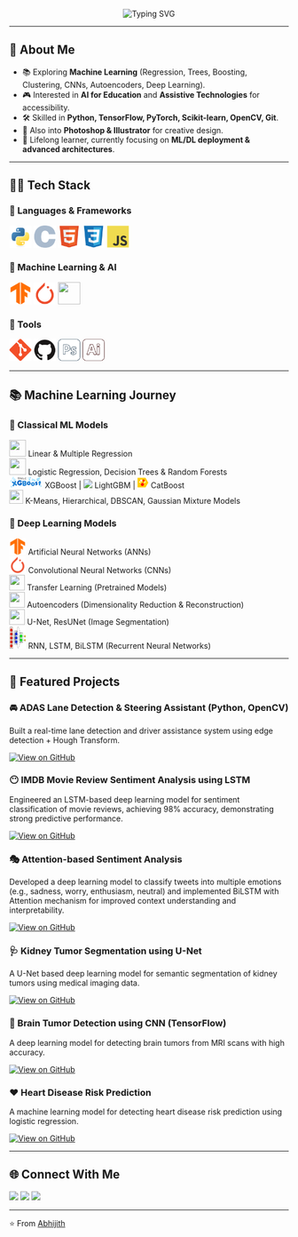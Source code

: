 <!-- Header Banner -->
<p align="center">
  <img src="https://readme-typing-svg.herokuapp.com?font=Fira+Code&size=22&duration=4000&pause=1000&color=00C4FF&center=true&vCenter=true&width=600&lines=Hi+there%2C+I'm+Abhijith+👋;Computer+Science+Engineer;Machine+Learning+%26+Deep+Learning+Enthusiast;Building+Technology+for+Social+Impact" alt="Typing SVG" />
</p>

---

## 🚀 About Me  
- 📚 Exploring **Machine Learning** (Regression, Trees, Boosting, Clustering, CNNs, Autoencoders, Deep Learning).  
- 🎮 Interested in **AI for Education** and **Assistive Technologies** for accessibility.  
- 🛠 Skilled in **Python, TensorFlow, PyTorch, Scikit-learn, OpenCV, Git**.  
- 🎨 Also into **Photoshop & Illustrator** for creative design.  
- 🌱 Lifelong learner, currently focusing on **ML/DL deployment & advanced architectures**.  

---

## 🧑‍💻 Tech Stack  

### 🔹 Languages & Frameworks  
<p align="left">
  <img src="https://raw.githubusercontent.com/devicons/devicon/master/icons/python/python-original.svg" width="40" height="40"/>
  <img src="https://raw.githubusercontent.com/devicons/devicon/master/icons/c/c-original.svg" width="40" height="40"/>
  <img src="https://raw.githubusercontent.com/devicons/devicon/master/icons/html5/html5-original.svg" width="40" height="40"/>
  <img src="https://raw.githubusercontent.com/devicons/devicon/master/icons/css3/css3-original.svg" width="40" height="40"/>
  <img src="https://raw.githubusercontent.com/devicons/devicon/master/icons/javascript/javascript-original.svg" width="40" height="40"/>
</p>

### 🔹 Machine Learning & AI  
<p align="left">
  <img src="https://raw.githubusercontent.com/devicons/devicon/master/icons/tensorflow/tensorflow-original.svg" width="40" height="40"/>
  <img src="https://raw.githubusercontent.com/devicons/devicon/master/icons/pytorch/pytorch-original.svg" width="40" height="40"/>
  <img src="https://raw.githubusercontent.com/scikit-learn/scikit-learn/main/doc/logos/scikit-learn-logo-notext.png" width="40" height="40"/>
</p>

### 🔹 Tools  
<p align="left">
  <img src="https://raw.githubusercontent.com/devicons/devicon/master/icons/git/git-original.svg" width="40" height="40"/>
  <img src="https://raw.githubusercontent.com/devicons/devicon/master/icons/github/github-original.svg" width="40" height="40"/>
  <img src="https://raw.githubusercontent.com/devicons/devicon/master/icons/photoshop/photoshop-line.svg" width="40" height="40"/>
  <img src="https://raw.githubusercontent.com/devicons/devicon/master/icons/illustrator/illustrator-line.svg" width="40" height="40"/>
</p>

---

## 📚 Machine Learning Journey  

### 🔹 Classical ML Models  
<p align="left">
  <img src="https://cdn.jsdelivr.net/gh/devicons/devicon/icons/python/python-original.svg" width="30" height="30"/> Linear & Multiple Regression  
  <br>
  <img src="https://cdn.jsdelivr.net/gh/devicons/devicon/icons/python/python-original.svg" width="30" height="30"/> Logistic Regression, Decision Trees & Random Forests  
  <br>
  <img src="https://raw.githubusercontent.com/dmlc/dmlc.github.io/master/img/logo-m/xgboost.png" width="60"/> XGBoost | 
  <img src="https://cdn.jsdelivr.net/gh/microsoft/LightGBM/docs/logo/LightGBM_logo_black_text.svg" width="70"/> LightGBM | 
  <img src="./CatBoostLogo.png" width="20"/> CatBoost
  <br>
 <img src="https://cdn-icons-png.flaticon.com/512/2464/2464522.png" width="25" height="25"/> K-Means, Hierarchical, DBSCAN, Gaussian Mixture Models  
</p>


### 🔹 Deep Learning Models  
<p align="left">
  <img src="https://raw.githubusercontent.com/devicons/devicon/master/icons/tensorflow/tensorflow-original.svg" width="30" height="30"/> Artificial Neural Networks (ANNs)  
  <br>
  <img src="https://raw.githubusercontent.com/devicons/devicon/master/icons/pytorch/pytorch-original.svg" width="30" height="30"/> Convolutional Neural Networks (CNNs)  
  <br>
  <img src="https://cdn-icons-png.flaticon.com/512/603/603196.png" width="28" height="28"/> Transfer Learning (Pretrained Models)  
  <br>
  <img src="https://cdn-icons-png.flaticon.com/512/2933/2933245.png" width="28" height="28"/> Autoencoders (Dimensionality Reduction & Reconstruction)  
  <br>
  <img src="https://cdn-icons-png.flaticon.com/512/1496/1496099.png" width="28" height="28"/> U-Net, ResUNet (Image Segmentation)
  <br>
  <img src="./images/Screenshot 2025-09-23 122330.png" width="30" height="40"/> RNN, LSTM, BiLSTM (Recurrent Neural Networks)
</p>

---

## 🧠 Featured Projects  

### 🚘 ADAS Lane Detection & Steering Assistant (Python, OpenCV)
Built a real-time lane detection and driver assistance system using edge detection + Hough Transform. 

[![View on GitHub](https://img.shields.io/badge/View-Project-black?style=for-the-badge&logo=github)](https://github.com/AbhijithBabu12/ADAS-Lane-Detection-Steering-Assistant-Python-OpenCV-)

### 😶 IMDB Movie Review Sentiment Analysis using LSTM  
Engineered an LSTM-based deep learning model for sentiment classification of movie reviews, achieving 98% accuracy, demonstrating strong predictive performance.

[![View on GitHub](https://img.shields.io/badge/View-Project-black?style=for-the-badge&logo=github)](https://github.com/AbhijithBabu12/LSTM-Sentiment-Analysis-98Acc)

### 🎭 Attention-based Sentiment Analysis 

Developed a deep learning model to classify tweets into multiple emotions (e.g., sadness, worry, enthusiasm, neutral) and implemented BiLSTM with Attention mechanism for improved context understanding and interpretability.  

[![View on GitHub](https://img.shields.io/badge/View-Project-black?style=for-the-badge&logo=github)](https://github.com/AbhijithBabu12/tweet-emotion-bilstm-attention)

### 🩺 Kidney Tumor Segmentation using U-Net  
A U-Net based deep learning model for semantic segmentation of kidney tumors using medical imaging data.  

[![View on GitHub](https://img.shields.io/badge/View-Project-black?style=for-the-badge&logo=github)](https://github.com/AbhijithBabu12/Kidney-Tumor-Segmentation-using-U-Net-Medical-Image-Analysis-Project-)

### 🧠 Brain Tumor Detection using CNN (TensorFlow)  
A deep learning model for detecting brain tumors from MRI scans with high accuracy.  

[![View on GitHub](https://img.shields.io/badge/View-Project-black?style=for-the-badge&logo=github)](https://github.com/AbhijithBabu12/Brain-Tumor-Detection-Using-CNN-Tensorflow-)

### ❤️ Heart Disease Risk Prediction  
A machine learning model for detecting heart disease risk prediction using logistic regression.  

[![View on GitHub](https://img.shields.io/badge/View-Project-black?style=for-the-badge&logo=github)](https://github.com/AbhijithBabu12/Heart-Disease-Risk-Prediction-Using-Logistic-Regression)

---

## 🌐 Connect With Me  
<p align="left">
  <a href="mailto:abhijithbabu855@gmail.com"><img src="https://img.shields.io/badge/Email-D14836?style=for-the-badge&logo=gmail&logoColor=white"/></a>
  <a href="https://www.linkedin.com/in/abhijith-babu-856170201/"><img src="https://img.shields.io/badge/LinkedIn-0A66C2?style=for-the-badge&logo=linkedin&logoColor=white"/></a>
  <a href="https://github.com/AbhijithBabu12"><img src="https://img.shields.io/badge/GitHub-100000?style=for-the-badge&logo=github&logoColor=white"/></a>
</p>

---

⭐️ From [Abhijith](https://github.com/AbhijithBabu12)  
